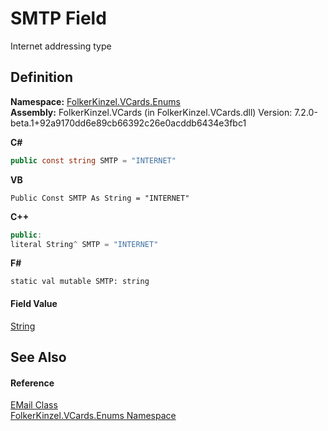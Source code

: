 # SMTP Field


Internet addressing type



## Definition
**Namespace:** <a href="dc092988-d177-6a56-4e2c-9f6573076e50.md">FolkerKinzel.VCards.Enums</a>  
**Assembly:** FolkerKinzel.VCards (in FolkerKinzel.VCards.dll) Version: 7.2.0-beta.1+92a9170dd6e89cb66392c26e0acddb6434e3fbc1

**C#**
``` C#
public const string SMTP = "INTERNET"
```
**VB**
``` VB
Public Const SMTP As String = "INTERNET"
```
**C++**
``` C++
public:
literal String^ SMTP = "INTERNET"
```
**F#**
``` F#
static val mutable SMTP: string
```



#### Field Value
<a href="https://learn.microsoft.com/dotnet/api/system.string" target="_blank" rel="noopener noreferrer">String</a>

## See Also


#### Reference
<a href="9673255b-5c19-5ff8-d7b1-45d7dca0e06e.md">EMail Class</a>  
<a href="dc092988-d177-6a56-4e2c-9f6573076e50.md">FolkerKinzel.VCards.Enums Namespace</a>  

